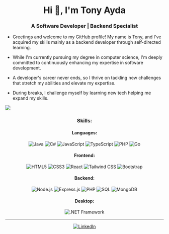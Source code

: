 # <h1 align="center">Hi 👋, I'm Tony Ayda</h1>
<h3 align="center">A Software Developer | Backend Specialist</h3>

- Greetings and welcome to my GitHub profile! My name is Tony, and I've acquired my skills mainly as a backend developer through self-directed learning.

- While I'm currently pursuing my degree in computer science, I'm deeply committed to continuously enhancing my expertise in software development.

- A developer's career never ends, so I thrive on tackling new challenges that stretch my abilities and elevate my expertise.

- During breaks, I challenge myself by learning new tech helping me expand my skills.

<img src="https://user-images.githubusercontent.com/73097560/115834477-dbab4500-a447-11eb-908a-139a6edaec5c.gif" style="max-width: 100%; display: inline-block;" data-target="animated-image.originalImage">
<h3 align="center">Skills:</h3>

<h4 align="center">Languages:</h4>

<p align="center">
  <img src="https://img.shields.io/badge/Java-ED8B00?style=for-the-badge&logo=openjdk&logoColor=white" alt="Java">
  <img src="https://img.shields.io/badge/C%23-239120?style=for-the-badge&logo=c-sharp&logoColor=white" alt="C#">
  <img src="https://img.shields.io/badge/JavaScript-F7DF1E?style=for-the-badge&logo=javascript&logoColor=black" alt="JavaScript">
  <img src="https://img.shields.io/badge/TypeScript-007ACC?style=for-the-badge&logo=typescript&logoColor=white" alt="TypeScript">
  <img src="https://img.shields.io/badge/PHP-777BB4?style=for-the-badge&logo=php&logoColor=black" alt="PHP">
 <img src="https://img.shields.io/badge/Golang-007AAC?style=for-the-badge&logo=go&logoColor=white" alt="Go" title="Golang">
 
</p>

<h4 align="center">Frontend:</h4>

<p align="center">
  <img src="https://img.shields.io/badge/HTML5-E34F26?style=for-the-badge&logo=html5&logoColor=white" alt="HTML5">
  <img src="https://img.shields.io/badge/CSS3-1572B6?style=for-the-badge&logo=css3&logoColor=white" alt="CSS3">
<!--   <img src="https://img.shields.io/badge/JavaScript-F7DF1E?style=for-the-badge&logo=javascript&logoColor=black" alt="JavaScript">
  <img src="https://img.shields.io/badge/TypeScript-007ACC?style=for-the-badge&logo=typescript&logoColor=white" alt="TypeScript"> -->
  <img src="https://img.shields.io/badge/React-20232A?style=for-the-badge&logo=react&logoColor=61DAFB" alt="React">
  <img src="https://img.shields.io/badge/Tailwind_CSS-38B2AC?style=for-the-badge&logo=tailwind-css&logoColor=white" alt="Tailwind CSS">
  <img src="https://img.shields.io/badge/Bootstrap-563D7C?style=for-the-badge&logo=bootstrap&logoColor=white" alt="Bootstrap">
</p>

<h4 align="center">Backend:</h4>

<p align="center">
  <img src="https://img.shields.io/badge/Node.js-43853D?style=for-the-badge&logo=node.js&logoColor=white" alt="Node.js">
  <img src="https://img.shields.io/badge/Express.js-404D59?style=for-the-badge&logo=express&logoColor=white" alt="Express.js">
<!--   <img src="https://img.shields.io/badge/TypeScript-007ACC?style=for-the-badge&logo=typescript&logoColor=white" alt="TypeScript"> -->
  <img src="https://img.shields.io/badge/PHP-777BB4?style=for-the-badge&logo=php&logoColor=black" alt="PHP">
  <img src="https://img.shields.io/badge/SQL-4479A1?style=for-the-badge&logo=amazon-dynamodb&logoColor=white" alt="SQL">
  <img src="https://img.shields.io/badge/MongoDB-4EA94B?style=for-the-badge&logo=mongodb&logoColor=white" alt="MongoDB">
</p>

<h4 align="center">Desktop:</h4>

<p align="center">
  <img src="https://img.shields.io/badge/.NET-5C2D91?style=for-the-badge&logo=.net&logoColor=white" alt=".NET Framework">
</p>

---

<p align="center">
  <a href="https://www.linkedin.com/in/tony-ayda-692263258">
    <img src="https://img.shields.io/badge/LinkedIn-0077B5?style=for-the-badge&logo=linkedin&logoColor=white" alt="LinkedIn">
  </a>
</p>

